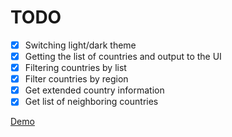 # TODO
 - [x] Switching light/dark theme
 - [x] Getting the list of countries and output to the UI
 - [x] Filtering countries by list
 - [x] Filter countries by region
 - [x] Get extended country information
 - [x] Get list of neighboring countries

[Demo](https://countries-c7hrnbigp-partyzzzan77.vercel.app/)